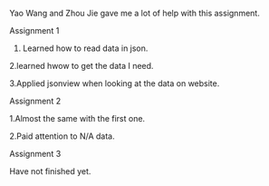 Yao Wang and Zhou Jie gave me a lot of help with this assignment.

Assignment 1

1. Learned how to read data in json.
 

2.learned hwow to get the data I need.


3.Applied jsonview when looking at the data on website.



Assignment 2


1.Almost the same with the first one.


2.Paid attention to N/A data.



Assignment 3


Have not finished yet.


